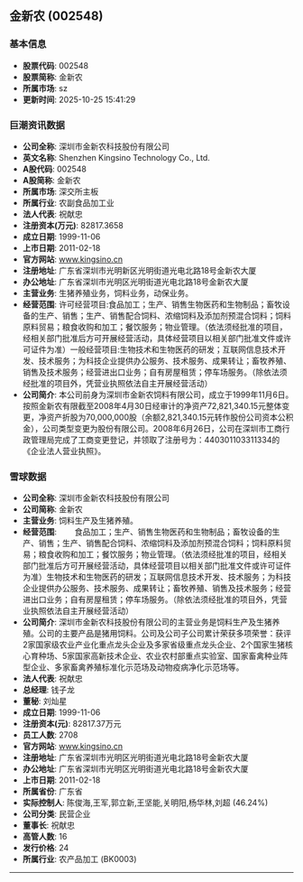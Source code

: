 ## 金新农 (002548)

### 基本信息

- **股票代码**: 002548
- **股票简称**: 金新农
- **所属市场**: sz
- **更新时间**: 2025-10-25 15:41:29

### 巨潮资讯数据

- **公司全称**: 深圳市金新农科技股份有限公司
- **英文名称**: Shenzhen Kingsino Technology Co., Ltd.
- **A股代码**: 002548
- **A股简称**: 金新农
- **所属市场**: 深交所主板
- **所属行业**: 农副食品加工业
- **法人代表**: 祝献忠
- **注册资本(万元)**: 82817.3658
- **成立日期**: 1999-11-06
- **上市日期**: 2011-02-18
- **官方网站**: www.kingsino.cn
- **注册地址**: 广东省深圳市光明新区光明街道光电北路18号金新农大厦
- **办公地址**: 广东省深圳市光明区光明街道光电北路18号金新农大厦
- **主营业务**: 生猪养殖业务，饲料业务，动保业务。
- **经营范围**: 许可经营项目:食品加工；生产、销售生物医药和生物制品；畜牧设备的生产、销售；生产、销售配合饲料、浓缩饲料及添加剂预混合饲料；饲料原料贸易；粮食收购和加工；餐饮服务；物业管理。（依法须经批准的项目，经相关部门批准后方可开展经营活动，具体经营项目以相关部门批准文件或许可证件为准）一般经营项目:生物技术和生物医药的研发；互联网信息技术开发、技术服务；为科技企业提供办公服务、技术服务、成果转让；畜牧养殖、销售及技术服务；经营进出口业务；自有房屋租赁；停车场服务。（除依法须经批准的项目外，凭营业执照依法自主开展经营活动）
- **公司简介**: 本公司前身为深圳市金新农饲料有限公司，成立于1999年11月6日。按照金新农有限截至2008年4月30日经审计的净资产72,821,340.15元整体变更，净资产折股为70,000,000股（余额2,821,340.15元转作股份公司资本公积金），公司类型变更为股份有限公司。2008年6月26日，公司在深圳市工商行政管理局完成了工商变更登记，并领取了注册号为：440301103311334的《企业法人营业执照》。

### 雪球数据

- **公司全称**: 深圳市金新农科技股份有限公司
- **公司简称**: 金新农
- **主营业务**: 饲料生产及生猪养殖。
- **经营范围**: 　　食品加工；生产、销售生物医药和生物制品；畜牧设备的生产、销售；生产、销售配合饲料、浓缩饲料及添加剂预混合饲料；饲料原料贸易；粮食收购和加工；餐饮服务；物业管理。（依法须经批准的项目，经相关部门批准后方可开展经营活动，具体经营项目以相关部门批准文件或许可证件为准）生物技术和生物医药的研发；互联网信息技术开发、技术服务；为科技企业提供办公服务、技术服务、成果转让；畜牧养殖、销售及技术服务；经营进出口业务；自有房屋租赁；停车场服务。（除依法须经批准的项目外，凭营业执照依法自主开展经营活动）
- **公司简介**: 深圳市金新农科技股份有限公司的主营业务是饲料生产及生猪养殖。公司的主要产品是猪用饲料。公司及公司子公司累计荣获多项荣誉：获评2家国家级农业产业化重点龙头企业及多家省级重点龙头企业、2个国家生猪核心育种场、5家国家高新技术企业、农业农村部重点实验室、国家畜禽种业阵型企业、多家畜禽养殖标准化示范场及动物疫病净化示范场等。
- **法人代表**: 祝献忠
- **总经理**: 钱子龙
- **董秘**: 刘灿星
- **成立日期**: 1999-11-06
- **注册资本(元)**: 82817.37万元
- **员工人数**: 2708
- **官方网站**: www.kingsino.cn
- **注册地址**: 广东省深圳市光明区光明街道光电北路18号金新农大厦
- **办公地址**: 广东省深圳市光明区光明街道光电北路18号金新农大厦
- **上市日期**: 2011-02-18
- **所属省份**: 广东省
- **实际控制人**: 陈俊海,王军,郭立新,王坚能,关明阳,杨华林,刘超 (46.24%)
- **公司分类**: 民营企业
- **董事长**: 祝献忠
- **高管人数**: 16
- **发行价格**: 24
- **所属行业**: 农产品加工 (BK0003)

---